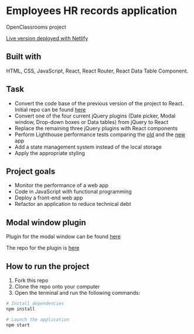 # Employees HR records application

OpenClassrooms project

[Live version deployed with Netlify](https://vocal-moxie-dc80c3.netlify.app/)

## Built with

HTML, CSS, JavaScript, React, React Router, React Data Table Component.

## Task

- Convert the code base of the previous version of the project to React. Initial repo can be found [here](https://github.com/OpenClassrooms-Student-Center/P12_Front-end)
- Convert one of the four current jQuery plugins (Date picker, Modal window, Drop-down boxes or Data tables) from jQuery to React
- Replace the remaining three jQuery plugins with React components
- Perform Lighthouse performance tests comparing the [old](https://github.com/Dimterion/Employees-HR-records-application/blob/master/lighthouse-performance-test-initial.json) and the [new](https://github.com/Dimterion/Employees-HR-records-application/blob/master/lighthouse-performance-test-refactored.json) app
- Add a state management system instead of the local storage
- Apply the appropriate styling

## Project goals

- Monitor the performance of a web app
- Code in JavaScript with functional programming
- Deploy a front-end web app
- Refactor an application to reduce technical debt

## Modal window plugin

Plugin for the modal window can be found [here](https://www.npmjs.com/package/employee-hr-records-application-modal-plugin)

The repo for the plugin is [here](https://github.com/Dimterion/Employee-HR-records-application-modal-plugin)

## How to run the project

1. Fork this repo
2. Clone the repo onto your computer
3. Open the terminal and run the following commands:

```bash
# Install dependencies
npm install

# Launch the application
npm start
```
